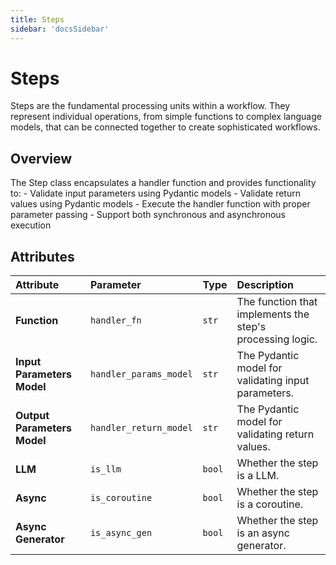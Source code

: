 ```yaml
---
title: Steps
sidebar: 'docsSidebar'
---
```


# Steps

Steps are the fundamental processing units within a workflow. They represent individual operations, from simple functions to complex language models, that can be connected together to create sophisticated workflows.

## Overview

The Step class encapsulates a handler function and provides functionality to:
    - Validate input parameters using Pydantic models
    - Validate return values using Pydantic models
    - Execute the handler function with proper parameter passing
    - Support both synchronous and asynchronous execution


## Attributes

| Attribute                               | Parameter                | Type                          | Description                                                                                                          |
| :-------------------------------------- | :----------------------- | :---------------------------- | :------------------------------------------------------------------------------------------------------------------- |
| **Function**                                | `handler_fn`                   | `str`                         | The function that implements the step's processing logic.                                                           |
| **Input Parameters Model**                                | `handler_params_model`                   | `str`                         | The Pydantic model for validating input parameters.                                                           |
| **Output Parameters Model**                           | `handler_return_model`              | `str`                         | The Pydantic model for validating return values.                                                                 |
| **LLM**                    | `is_llm`                    | `bool`                         | Whether the step is a LLM.                                                                                        |
| **Async**                    | `is_coroutine`                    | `bool`                         | Whether the step is a coroutine.                                                                                        |
| **Async Generator**                    | `is_async_gen`                    | `bool`                         | Whether the step is an async generator.                                                                                        |

